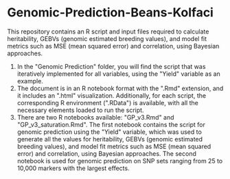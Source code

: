 # Genomic-Prediction-Beans-Kolfaci
This repository contains an R script and input files required to calculate heritability, GEBVs (genomic estimated breeding values), and model fit metrics such as MSE (mean squared error) and correlation, using Bayesian approaches.

1. In the "Genomic Prediction" folder, you will find the script that was iteratively implemented for all variables, using the "Yield" variable as an example.
2. The document is in an R notebook format with the ".Rmd" extension, and it includes an ".html" visualization. Additionally, for each script, the corresponding R environment (".RData") is available, with all the necessary elements loaded to run the script.
3. There are two R notebooks available: "GP_v3.Rmd" and "GP_v3_saturation.Rmd". The first notebook contains the script for genomic prediction using the "Yield" variable, which was used to generate all the values for heritability, GEBVs (genomic estimated breeding values), and model fit metrics such as MSE (mean squared error) and correlation, using Bayesian approaches. The second notebook is used for genomic prediction on SNP sets ranging from 25 to 10,000 markers with the largest effects.

